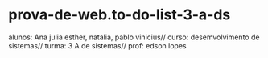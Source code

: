 # prova-de-web.to-do-list-3-a-ds
alunos: Ana julia esther, natalia, pablo vinicius// curso: desemvolvimento de sistemas// turma: 3 A de sistemas// prof: edson lopes
